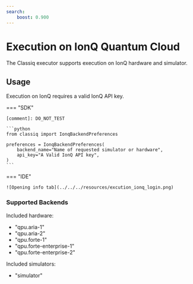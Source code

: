 ```yaml
---
search:
    boost: 0.900
---
```


# Execution on IonQ Quantum Cloud

The Classiq executor supports execution on IonQ hardware and simulator.

## Usage

Execution on IonQ requires a valid IonQ API key.

=== "SDK"

    [comment]: DO_NOT_TEST

    ```python
    from classiq import IonqBackendPreferences

    preferences = IonqBackendPreferences(
        backend_name="Name of requested simulator or hardware",
        api_key="A Valid IonQ API key",
    )
    ```

=== "IDE"

    ![Opening info tab](../../../resources/excution_ionq_login.png)

### Supported Backends

Included hardware:

-   "qpu.aria-1"
-   "qpu.aria-2"
-   "qpu.forte-1"
-   "qpu.forte-enterprise-1"
-   "qpu.forte-enterprise-2"

Included simulators:

-   "simulator"
